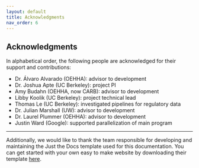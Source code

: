 ```yaml
---
layout: default
title: Acknowledgments
nav_order: 6
---
```

## Acknowledgments

In alphabetical order, the following people are acknowledged for their support and contributions:
* Dr. Álvaro Alvarado (OEHHA): advisor to development
* Dr. Joshua Apte (UC Berkeley): project PI
* Amy Budahn (OEHHA, now CARB): advisor to development
* Libby Koolik (UC Berkeley): project technical lead
* Thomas Le (UC Berkeley): investigated pipelines for regulatory data
* Dr. Julian Marshall (UW): advisor to development
* Dr. Laurel Plummer (OEHHA): advisor to development
* Justin Ward (Google): supported parallelization of main program

----
Additionally, we would like to thank the team responsible for developing and maintaining the Just the Docs template used for this documentation. You can get started with your own easy to make website by downloading their template [here](https://github.com/just-the-docs/just-the-docs).
